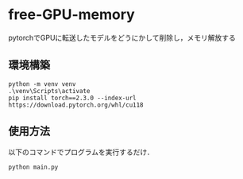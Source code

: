 # free-GPU-memory
pytorchでGPUに転送したモデルをどうにかして削除し，メモリ解放する

## 環境構築
```
python -m venv venv
.\venv\Scripts\activate
pip install torch==2.3.0 --index-url https://download.pytorch.org/whl/cu118
```

## 使用方法
以下のコマンドでプログラムを実行するだけ．
```
python main.py
```
